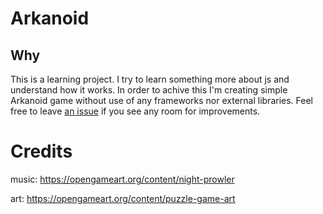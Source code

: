 # Arkanoid

## Why

This is a learning project. I try to learn something more about js and understand how it works. In order to achive this I'm creating simple Arkanoid game without use of any frameworks nor external libraries. Feel free to leave [an issue](https://github.com/Pawilonek/Arkanoid/issues/new) if you see any room for improvements.


# Credits

music: https://opengameart.org/content/night-prowler

art: https://opengameart.org/content/puzzle-game-art

